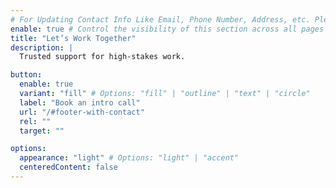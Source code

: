 ```yaml
---
# For Updating Contact Info Like Email, Phone Number, Address, etc. Please update in `src/config/config.toml` `settings.contactInfo` table
enable: true # Control the visibility of this section across all pages where it is used
title: "Let’s Work Together"
description: |
  Trusted support for high-stakes work.

button:
  enable: true
  variant: "fill" # Options: "fill" | "outline" | "text" | "circle"
  label: "Book an intro call"
  url: "/#footer-with-contact"
  rel: ""
  target: ""

options:
  appearance: "light" # Options: "light" | "accent"
  centeredContent: false
---
```

